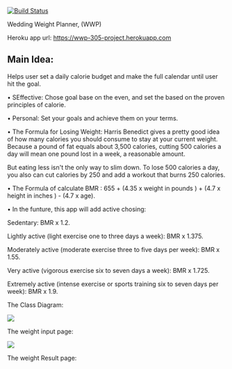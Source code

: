 [![Build Status](https://travis-ci.org/cpe305Spring17/spring2017-project-paihsu.svg?branch=master)](https://travis-ci.org/cpe305Spring17/spring2017-project-paihsu)

Wedding Weight Planner, (WWP)

Heroku app url: https://wwp-305-project.herokuapp.com

Main Idea:
---------------------------
Helps user set a daily calorie budget and make the full calendar until user hit the goal.

• SEffective: Chose goal base on the even, and set the based on the proven principles of calorie.

• Personal: Set your goals and achieve them on your terms.

• The Formula for Losing Weight:  Harris Benedict gives a pretty good idea of how many calories you should consume to stay at your current weight. Because a pound of fat equals about 3,500 calories, cutting 500 calories a day will mean one pound lost in a week, a reasonable amount.

  But eating less isn't the only way to slim down. To lose 500 calories a day, you also can cut calories by 250 and add a workout that burns 250 calories.

• The Formula of calculate BMR : 655 + (4.35 x weight in pounds ) + (4.7 x height in inches ) - (4.7 x age).

• In the funture, this app will add active chosing:

Sedentary: BMR x 1.2.

Lightly active (light exercise one to three days a week): BMR x 1.375.

Moderately active (moderate exercise three to five days per week): BMR x 1.55.

Very active (vigorous exercise six to seven days a week): BMR x 1.725.

Extremely active (intense exercise or sports training six to seven days per week): BMR x 1.9.

The Class Diagram:

<img src="https://github.com/cpe305Spring17/spring2017-project-paihsu/blob/master/WWP_classDiagram.png" />

The weight input page:

<img src="https://github.com/cpe305Spring17/spring2017-project-paihsu/blob/master/Weight_Input.png" />

The weight Result page:


